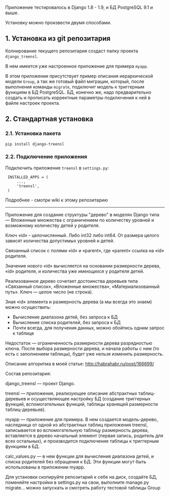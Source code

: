 Приложение тестировалось в Django 1.8 - 1.9, и БД PostgreSQL 9.1 и выше.

Установку можно произвести двумя способами.

## 1. Установка из git репозитария

Колнирование текущего репозитария создаст папку проекта `django_treensl`.

В нем имеется уже настроенное приложение для примера `myapp`.

В этом приложении присутствует пример описания иерархической модели `Group`, а так же готовый файл миграции, который, после выполнения команды `migrate`, подключит модель к триггерным функциям в БД PostgreSQL. БД, конечно же, надо предварительно создать и прописать корректные параметры подключения к ней в файле настроек проекта.

## 2. Стандартная установка

### 2.1. Установка пакета

`pip install django-treensl`

### 2.2. Подключение приложения

Подключить приложение `treensl` в `settings.py`:

     INSTALLED_APPS = (
         ...,
         'treensl',
     )



Подробнее - смотри wiki к этому репозитарию

---------
Приложение для создание структуры "дерево" в моделях Django типа — Вложенные
множества с ограничением по количеству уровней и возможному количеству детей
у родителя.

Ключ «id» - целочисленный. Либо int32 либо int64.
От размера целого зависят количества допустимых уровней и детей.

Связанный список с полями «id» и «parent», где «parent» ссылка на «id» родителя.

Значение нового «id» вычисляется на основании размерности дерева, «id» родителя,
и количества уже имеющихся у родителя детей.

Реализованное дерево сочетает достоинства деревьев типа «Связанный список»,
«Вложенные множества», «Материализованный путь».
Ключ — целое число (не строка).

Зная «id» элемента и размерность дерева (а мы всегда это знаем) можно осуществить:
- Вычисление диапазона детей, без запроса к БД
- Вычисление списка родителей, без запроса к БД
- Почти всегда, для получения данных, можно обойтись одним запрос к таблице

Недостаток — ограниченность размерности дерева разрядностью ключа.
После выбора размерности дерева, и начала работы с ним (то есть с заполнением таблицы),
будет уже нельзя изменить размерность.

Описание алгоритма в моей статье:
http://habrahabr.ru/post/166699/

Состав репозитария:

django_treensl — проект Django.

treensl — приложение, реализующее описание абстрактных таблиц-деревьев и
осуществляющее настройку БД (создание триггерных функций, вспомогательных функций,
таблицы хранящей размерности таблиц-деревьев).

myapp — приложение для примера. В нем создается модель-дерево, наследница от одной
из абстрактных таблиц приложения treensl, записывается во вспомогательную таблицу
размерность дерева, вставляется в дерево начальный элемент (первая запись, родитель
для всех остальных), и производится подключение таблицы к триггерным функциям в БД.

calc_values.py — в нем функции для вычисления диапазона детей, и списка родителей
без обращения к БД. Эти функции могут быть использованы в приложении myapp.

Для установки скопируйте репозитарий к себе на диск, создайте БД, поменяйте настройки
в settings.py на свои, выполните manage.py migrate... можно запускать и смотреть работу
тестовой таблицы Group